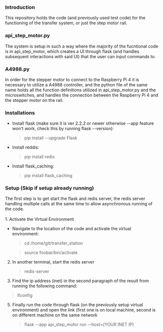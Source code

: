 <h3>Introduction</h3>
This repository holds the code (and previously used test code) for the functioning of the transfer system, or just the step motor rail. 

<h3>api_step_motor.py</h3>
The system is setup in such a way where the majority of the fucntional code is in api_step_motor, which creates a UI through flask (and handles subsequent interactions with said UI) that the user can input commands to. 

<h3>A4988.py</h3>
In order for the stepper motor to connect to the Raspberry Pi 4 it is necessary to utilize a A4988 controller, and the python file of the same name holds all the function definitions utilized in api_step_motor.py and the microswitches, and handles the connection between the Raspberry Pi 4 and the stepper motor on the rail.

<h3>Installations</h3>

* Install flask (make sure it is ver 2.2.2 or newer otherwise --app feature won't work, check this by running flask --version):
  > pip install --upgrade Flask 

* Install reddis:
  > pip install redis

* Install flask_caching:
  > pip install flask_caching

<h3>Setup (Skip if setup already running)</h3>
The first step is to get start the flask and redis server, the redis server handling multiple calls at the same time to allow asynchronous running of the code. 
<br><br>
1. Activate the Virtual Environment
  
  * Navigate to the location of the code and activate the virtual environment:
    > cd /home/git/transfer_station
    
    > source foobar/bin/activate

2. In another terminal, start the redis server<br>

    > redis-server

3. Find the ip address (inet) in the second paragraph of the result from running the following command:

  > ifconfig

5. Finally run the code through flask (on the previously setup virtual environment) and open the link (first one is on local machine, second is on different machine on the same network

    > flask --app api_step_motor run --host=(YOUR INET IP)
